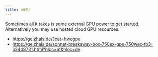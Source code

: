 ```yaml
---
title: eGPU
---
```


Sometimes all it takes is some external GPU power to get started. 
Alternatively you may use hosted cloud GPU resources.

- https://geizhals.de/?cat=hwegpu
- https://geizhals.de/sonnet-breakaway-box-750ex-gpu-750wex-tb3-a2448731.html?hloc=at&hloc=de